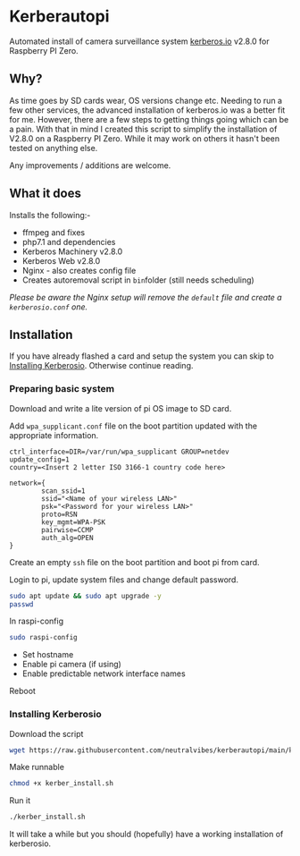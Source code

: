# Kerberautopi

Automated install of camera surveillance system [kerberos.io](https://kerberos.io) v2.8.0 for Raspberry PI Zero.

## Why?

As time goes by SD cards wear, OS versions change etc. Needing to run a few other services, the advanced installation of kerberos.io was a better fit for me. However, there are a few steps to getting things going which can be a pain. With that in mind I created this script to simplify the installation of V2.8.0 on a Raspberry PI Zero. While it may work on others it hasn't been tested on anything else.

Any improvements / additions are welcome.

## What it does

Installs the following:-

* ffmpeg and fixes
* php7.1 and dependencies
* Kerberos Machinery v2.8.0
* Kerberos Web v2.8.0
* Nginx - also creates config file
* Creates autoremoval script in `bin`folder (still needs scheduling)

_Please be aware the Nginx setup will remove the `default` file and create a `kerberosio.conf` one._

## Installation

If you have already flashed a card and setup the system you can skip to [Installing Kerberosio](#installing-kerberosio). Otherwise continue reading.


### Preparing basic system

Download and write a lite version of pi OS image to SD card.

Add `wpa_supplicant.conf` file on the boot partition updated with the appropriate information.

```nano
ctrl_interface=DIR=/var/run/wpa_supplicant GROUP=netdev
update_config=1
country=<Insert 2 letter ISO 3166-1 country code here>

network={
        scan_ssid=1
        ssid="<Name of your wireless LAN>"
        psk="<Password for your wireless LAN>"
        proto=RSN
        key_mgmt=WPA-PSK
        pairwise=CCMP
        auth_alg=OPEN
}
```

Create an empty `ssh` file on the boot partition and boot pi from card.

Login to pi, update system files and change default password.

```bash
sudo apt update && sudo apt upgrade -y
passwd
```

In raspi-config

```bash
sudo raspi-config
```

* Set hostname
* Enable pi camera (if using)
* Enable predictable network interface names

Reboot

### Installing Kerberosio

Download the script

```bash
wget https://raw.githubusercontent.com/neutralvibes/kerberautopi/main/kerber_install.sh
```

Make runnable

```bash
chmod +x kerber_install.sh
```

Run it

```bash
./kerber_install.sh
```

It will take a while but you should (hopefully) have a working installation of kerberosio.
